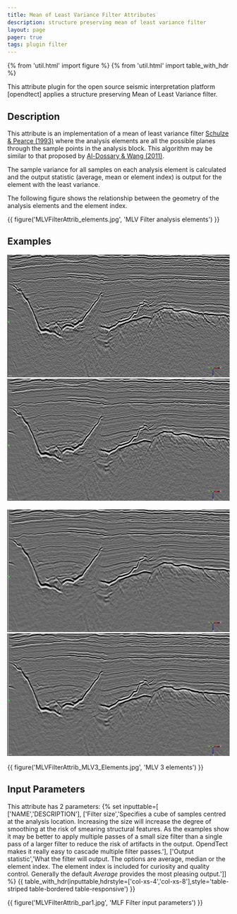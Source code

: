 ```yaml
---
title: Mean of Least Variance Filter Attributes
description: structure preserving mean of least variance filter
layout: page
pager: true
tags: plugin filter
---
```


{% from 'util.html' import figure %}
{% from 'util.html' import table_with_hdr %}

This attribute plugin for the open source seismic interpretation platform [opendtect] applies a structure preserving Mean of Least Variance filter.

## Description

This attribute is an implementation of a mean of least variance filter [Schulze & Pearce (1993)](http://proceedings.spiedigitallibrary.org/proceeding.aspx?articleid=1008684 "Value-and-criterion filters: a new filter structure based on morphological opening and closing. Mark A. Schulze and John A. Pearce. Proc. SPIE 1902, Nonlinear Image Processing IV, 106 (May 21, 1993)") where the analysis elements are all the possible planes through the sample points in the analysis block. This algorithm may be similar to that proposed by [Al-Dossary & Wang (2011)](http://library.seg.org/doi/abs/10.1190/1.3627375 "Structure‐preserving smoothing for 3D seismic attributes. Saleh Al‐Dossary and Yuchun Eugene Wang. SEG Technical Program Expanded Abstracts 2011. January 2011, 1004-1008"). 

The sample variance for all samples on each analysis element is calculated and the output statistic (average, mean or element index) is output for the element with the least variance. 

The following figure shows the relationship between the geometry of the analysis elements and the element index.

{{ figure('MLVFilterAttrib_elements.jpg', 'MLV Filter analysis elements') }}

## Examples

<div class="juxtapose">
    <img src="images/MLVFilterAttrib_input.jpg" data-label="Input"/>
    <img src="images/MLVFilterAttrib_MLV3_Mean.jpg"  data-label="MLV Size 3 Average - 1 pass"/>
</div>
<br/>
<div class="juxtapose">
    <img src="images/MLVFilterAttrib_MLV5_Mean.jpg" data-label="MLV Size 5 Average - 1 pass"/>
    <img src="images/MLVFilterAttrib_MLV3_Mean2.jpg"  data-label="MLV Size 3 Average - 2 passes"/>
</div>

{{ figure('MLVFilterAttrib_MLV3_Elements.jpg', 'MLV 3 elements') }}

## Input Parameters

This attribute has 2 parameters:
{% set inputtable=[
['NAME','DESCRIPTION'],
['Filter size','Specifies a cube of samples centred  at the analysis location. Increasing the size will increase the degree of smoothing at the risk of smearing structural features. As the examples show it may be better to apply multiple passes of a small size filter than a single pass of a larger filter to reduce the risk of artifacts in the output. OpendTect makes it really easy to cascade multiple filter passes.'],
['Output statistic','What the filter will output. The options are average, median or the element index. The element index is included for curiosity and quality control. Generally the default *Average* provides the most pleasing output.']]
%}
{{ table_with_hdr(inputtable,hdrstyle=['col-xs-4','col-xs-8'],style='table-striped table-bordered table-responsive') }}

{{ figure('MLVFilterAttrib_par1.jpg', 'MLF Filter input parameters') }}


